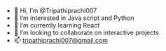 - 👋 Hi, I’m @Tripathiprachi007
- 👀 I’m interested in Java script and Python
- 🌱 I’m currently learning React
- 💞️ I’m looking to collaborate on interactive projects
- 📫 tripathiprachi007@gmail.com

<!---
Tripathiprachi007/Tripathiprachi007 is a ✨ special ✨ repository because its `README.md` (this file) appears on your GitHub profile.
You can click the Preview link to take a look at your changes.
--->
